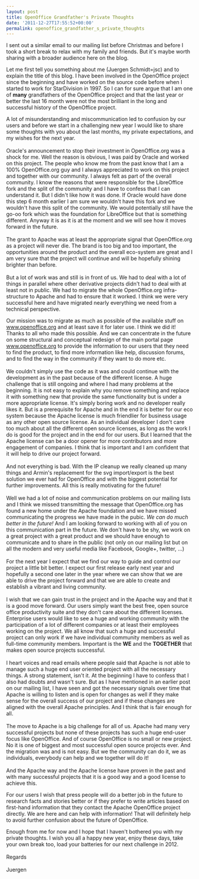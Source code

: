 ```yaml
---
layout: post
title: OpenOffice Grandfather's Private Thoughts
date: '2011-12-27T17:55:52+00:00'
permalink: openoffice_grandfather_s_private_thoughts
---
```

<style type="text/css">
	<!--
		@page { margin: 0.79in }
		P { margin-bottom: 0.08in }
		A:link { so-language: zxx }
	-->
	</style> 
  <p style="margin-bottom: 0in;">I sent out a similar email to our mailing list before
Christmas and before I took a short break to relax with my family and
friends. But it's maybe worth sharing with a broader audience
here on the blog.</p> 
  <p style="margin-bottom: 0in;">Let me first tell you something about
me (Juergen Schmidt=jsc) and to explain the title of this blog. I have been involved in the
OpenOffice project since the beginning and have worked on the source
code before when I started to work for StarDivision in 1997. So I can
for sure argue that I am one of <b>many</b> grandfathers of the
OpenOffice project and that the last year or better the last 16 month were
not the most brilliant in the long and successful history of the
OpenOffice project.  
</p> 
  <p style="margin-bottom: 0in;">A lot of misunderstanding and
miscommunication led to confusion by our users and before we start
in a challenging new year I would like to share some thoughts with
you about the last months, my private expectations, and my wishes for
the next year. <br /><br />Oracle's announcement to stop their investment
in OpenOffice.org was a shock for me. Well the reason is obvious, I
was paid by Oracle and worked on this project. The people who know me
from the past know that I am a 100% OpenOffice.org guy and I always
appreciated to work on this project and together with our community.
I always felt as part of the overall community. I know the reasons
that were responsible for the LibreOffice fork and the split of the
community and I have to confess that I can understand it. But I
didn't like how it was done. If Oracle would have done this step 6
month earlier I am sure we wouldn't have this fork and we wouldn't
have this split of the community. We would potentially still have the
go-oo fork which was the foundation for LibreOffice but that is
something different. Anyway it is as it is at the moment and we will see
how it moves forward in the future. <br /><br />The grant to Apache was
at least the appropriate signal that OpenOffice.org as a project will
never die. The brand is too big and too important, the opportunities
around the product and the overall eco-system are great and I am very
sure that the project will continue and will be hopefully shining
brighter than before. <br /><br />But a lot of work was and still is in
front of us. We had to deal with a lot of things in parallel where
other derivative projects didn't had to deal with at least not in public. We had to migrate the whole OpenOffice.org infra-structure to
Apache and had to ensure that it worked. I think we were very
successful here and have migrated nearly everything we need from a
technical perspective.</p> 
  <p style="margin-bottom: 0in;">Our mission was to migrate as much as
possible of the available stuff on <a href="http://www.openoffice.org/">www.openoffice.org</a>
and at least save it for later use. I think we did it! Thanks to all
who made this possible. And we can concentrate in the future on some
structural and conceptual redesign of the main portal page
<a href="http://www.openoffice.org/">www.openoffice.org</a> to
provide the information to our users that they need to find the
product, to find more information like help, discussion forums, and to
find the way in the community if they want to do more etc. <br /><br />We
couldn't simply use the code as it was and could continue with the
development as in the past because of the different license. A huge
challenge that is still ongoing and where I had many problems at
the beginning. It is not easy to explain why you remove something and
replace it with something new that provide the same functionality but
is under a more appropriate license. It's simply boring work and no
developer really likes it. But is a prerequisite for Apache and in the
end it is better for our eco system because the Apache license is
much friendlier for business usage as any other open source license.
As an individual developer I don't care too much about all the
different open source licenses, as long as the work I do is good for
the project and in the end for our users. But I learned that the
Apache license can be a door opener for more contributors and more
engagement of companies. I think that is important and I am confident
that it will help to drive our project forward. <br /><br />And not
everything is bad. With the IP cleanup we really cleaned up many
things and Armin's replacement for the svg import/export is the best
solution we ever had for OpenOffice and with the biggest potential
for further improvements. All this is really motivating for the
future! <br /><br />Well we had a lot of noise and communication problems
on our mailing lists and I think we missed transmitting the message
that OpenOffice.org has found a new home under the Apache foundation
and we have missed communicating the progress we have made in the
pubic. <i>We can do much better in the future!</i> And I am looking forward
to working with all of you on this communication part in the future. We
don't have to be shy, we work on a great project with a great product
and we should have enough to communicate and to share in the public
(not only on our mailing list but on all the modern and very useful
media like Facebook, Google+, twitter, ...) <br /><br />For the next
year I expect that we find our way to guide and control our project a
little bit better. I expect our first release early next year and
hopefully a second one later in the year where we can show that we are
able to drive the project forward and that we are able to create and
establish a vibrant and living community. <br /><br />I wish that we can
gain trust in the project and in the Apache way and that it is a good
move forward. Our users simply want the best free, open source office
productivity suite and they don't care about the different licenses.
Enterprise users would like to see a huge and working community with
the participation of a lot of different companies or at least their
employees working on the project. We all know that such a huge and
successful project can only work if we have individual community
members as well as full-time community members. Important is the <b>WE</b>
and the <b>TOGETHER</b> that makes open source projects successful.
<br /><br />I heart voices and read emails where people said that Apache
is not able to manage such a huge end user oriented project with all
the necessary things. A strong statement, isn't it. At the beginning I have to confess that I also had doubts and wasn't sure. But as I
have mentioned in an earlier post on our mailing list, I have seen and got
the necessary signals over time that Apache is willing to listen and
is open for changes as well if they make sense for the overall
success of our project and if these changes are aligned with the
overall Apache principles. And I think that is fair enough for all.
<br /><br />The move to Apache is a big challenge for all of us. Apache
had many very successful projects but none of these projects has
such a huge end-user focus like OpenOffice. And of course OpenOffice
is no small or new project. No it is one of biggest and most
successful open source projects ever. And the migration was and is
not easy. But we the community can do it, we as individuals,
everybody can help and we together will do it! <br /><br />And the Apache
way and the Apache license have proven in the past and with many
successful projects that it is a good way and a good license to
achieve this. 
</p> 
  <p style="margin-bottom: 0in;">For our users I wish that press people
will do a better job in the future to research facts and stories
better or if they prefer to write articles based on first-hand
information that they contact the Apache OpenOffice project
directly. We are here and can help with information! That will
definitely help to avoid further confusion about the future of
OpenOffice.</p> 
  <p style="margin-bottom: 0in;">Enough from me for now and I hope that I haven't bothered you with my private thoughts. I wish you all a
happy new year, enjoy these days, take your own break too, load your
batteries for our next challenge in 2012. <br /><br />Regards <br /><br />Juergen
</p>
